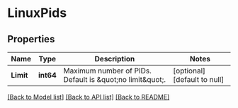 # LinuxPids

## Properties
Name | Type | Description | Notes
------------ | ------------- | ------------- | -------------
**Limit** | **int64** | Maximum number of PIDs. Default is \&quot;no limit\&quot;. | [optional] [default to null]

[[Back to Model list]](../README.md#documentation-for-models) [[Back to API list]](../README.md#documentation-for-api-endpoints) [[Back to README]](../README.md)

